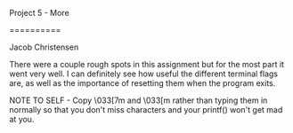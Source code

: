 Project 5 - More

==========

Jacob Christensen

There were a couple rough spots in this assignment but for the most part it went very well. I can definitely see how useful the different terminal flags are, as well as the importance of resetting them when the program exits.

NOTE TO SELF - Copy \033[7m and \033[m rather than typing them in normally so that you don't miss characters and your printf() won't get mad at you.

